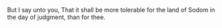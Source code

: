 But I say unto you, That it shall be more tolerable for the land of Sodom in the day of judgment, than for thee.
